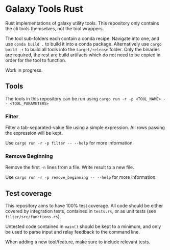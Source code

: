# Galaxy Tools Rust

Rust implementations of galaxy utility tools.
This repository only contains the cli tools themselves, not the tool wrappers.

The tool sub-folders each contain a conda recipe.
Navigate into one, and use `conda build .` to build it into a conda package.
Alternatively use `cargo build -r` to build all tools into the `target/release` folder.
Only the binaries are required, the rest are build artifacts which do not
need to be copied in order for the tool to function.

Work in progress.

## Tools

The tools in this repository can be run using `cargo run -r -p <TOOL_NAME> -- <TOOL_PARAMETERS>`

### Filter

Filter a tab-separated-value file using a simple expression.
All rows passing the expression will be kept.

Use `cargo run -r -p filter -- --help` for more information.

### Remove Beginning

Remove the first `-n` lines from a file.
Write result to a new file.

Use `cargo run -r -p remove_beginning -- --help` for more information.

## Test coverage

This repository aims to have 100% test coverage. All code should be either covered by
integration tests, contained in `tests.rs`, or as unit tests (see `filter/src/functions.rs`).

Untested code contained in `main()` should be kept to a minimum,
and only be used to parse input and relay feedback to the command line.

When adding a new tool/feature, make sure to include relevant tests.
